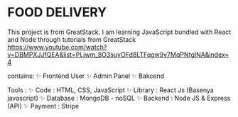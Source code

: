 # FOOD DELIVERY
 
This project is from GreatStack. I am learning JavaScript bundled with React and Node through tutorials from GreatStack
https://www.youtube.com/watch?v=DBMPXJJfQEA&list=PLjwm_8O3suyOFd8LTFqgw9v7MqPNtgINA&index=4

contains:
✨ Frontend User
✨ Admin Panel
✨ Bakcend

Tools :
✨ Code : HTML, CSS, JavaScript
✨ Library : React Js (Basenya javascript)
✨ Database : MongoDB - noSQL
✨ Backend : Node JS & Express (API)
✨ Payment : Stripe 
